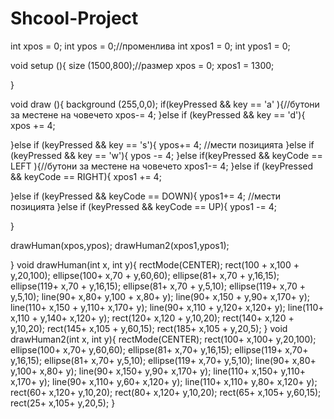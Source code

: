 # Shcool-Project
int xpos = 0;
int ypos = 0;//променлива
int xpos1 = 0;
int ypos1 = 0;

void setup (){
  size (1500,800);//размер
  xpos = 0;
  xpos1 = 1300;
 
}


void draw (){
  background (255,0,0);
  if(keyPressed && key == 'a' ){//бутони за местене на човечето
    xpos-= 4;
  }else if (keyPressed && key == 'd'){
    xpos += 4;
  
  }else if (keyPressed && key == 's'){
    ypos+= 4; //мести позицията 
  }else if (keyPressed && key == 'w'){
    ypos -= 4;
   }else if(keyPressed && keyCode == LEFT ){//бутони за местене на човечето
    xpos1-= 4;
  }else if (keyPressed && keyCode == RIGHT){
    xpos1 += 4;
  
  }else if (keyPressed && keyCode == DOWN){
    ypos1+= 4; //мести позицията 
  }else if (keyPressed && keyCode == UP){
    ypos1 -= 4;
  
  }
  
  drawHuman(xpos,ypos);
  drawHuman2(xpos1,ypos1);
  
  
}
void drawHuman(int x, int y){
rectMode(CENTER);
rect(100 + x,100 + y,20,100);
ellipse(100+ x,70 + y,60,60);
ellipse(81+ x,70 + y,16,15); 
ellipse(119+ x,70 + y,16,15);
ellipse(81+ x,70 + y,5,10);
ellipse(119+ x,70 + y,5,10);
line(90+ x,80+ y,100 + x,80+ y);
line(90+ x,150 + y,90+ x,170+ y);
line(110+ x,150 + y,110+ x,170+ y);
line(90+ x,110 + y,120+ x,120+ y);
line(110+ x,110 + y,140+ x,120+ y);
rect(120+ x,120 + y,10,20);
rect(140+ x,120 + y,10,20);
rect(145+ x,105 + y,60,15);
rect(185+ x,105 + y,20,5);
}
void drawHuman2(int x, int y){
  rectMode(CENTER);
rect(100+ x,100+ y,20,100);
ellipse(100+ x,70+ y,60,60);
ellipse(81+ x,70+ y,16,15); 
ellipse(119+ x,70+ y,16,15);
ellipse(81+ x,70+ y,5,10);
ellipse(119+ x,70+ y,5,10);
line(90+ x,80+ y,100+ x,80+ y);
line(90+ x,150+ y,90+ x,170+ y);
line(110+ x,150+ y,110+ x,170+ y);
line(90+ x,110+ y,60+ x,120+ y);
line(110+ x,110+ y,80+ x,120+ y);
rect(60+ x,120+ y,10,20);
rect(80+ x,120+ y,10,20);
rect(65+ x,105+ y,60,15);
rect(25+ x,105+ y,20,5);
}

